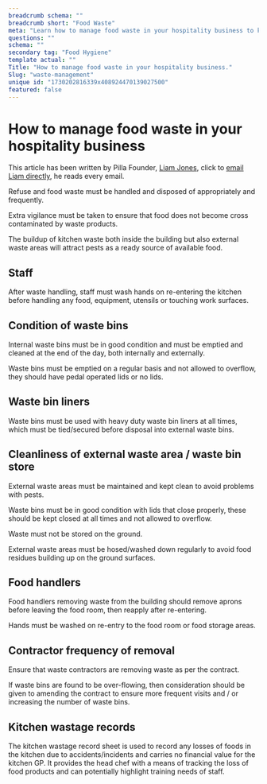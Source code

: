 ```yaml
---
breadcrumb schema: ""
breadcrumb short: "Food Waste"
meta: "Learn how to manage food waste in your hospitality business to keep pests away and avoid cross-contamination. Tips include proper bin usage, waste area cleanliness, and staff hygiene."
questions: ""
schema: ""
secondary tag: "Food Hygiene"
template actual: ""
Title: "How to manage food waste in your hospitality business."
Slug: "waste-management"
unique id: "1730202816339x408924470139027500"
featured: false
---
```


# How to manage food waste in your hospitality business

 This article has been written by Pilla Founder,&nbsp;[Liam Jones](https://yourpilla.com/profile/liam-jones), click to&nbsp;[email Liam directly](mailto:liam@yourpilla.com), he reads every email.

 Refuse and food waste must be handled and disposed of appropriately and frequently.

 Extra vigilance must be taken to ensure that food does not become cross contaminated by waste products.

 The buildup of kitchen waste both inside the building but also external waste areas will attract pests as a ready source of available food.

 ## Staff

 After waste handling, staff must wash hands on re-entering the kitchen before handling any food, equipment, utensils or touching work surfaces.

 ## Condition of waste bins

 Internal waste bins must be in good condition and must be emptied and cleaned at the end of the day, both internally and externally.

 Waste bins must be emptied on a regular basis and not allowed to overflow, they should have pedal operated lids or no lids.

 ## Waste bin liners

 Waste bins must be used with heavy duty waste bin liners at all times, which must be tied/secured before disposal into external waste bins.

 ## Cleanliness of external waste area / waste bin store

 External waste areas must be maintained and kept clean to avoid problems with pests.

 Waste bins must be in good condition with lids that close properly, these should be kept closed at all times and not allowed to overflow.

 Waste must not be stored on the ground.

 External waste areas must be hosed/washed down regularly to avoid food residues building up on the ground surfaces.

 ## Food handlers

 Food handlers removing waste from the building should remove aprons before leaving the food room, then reapply after re-entering.

 Hands must be washed on re-entry to the food room or food storage areas.

 ## Contractor frequency of removal

 Ensure that waste contractors are removing waste as per the contract.

 If waste bins are found to be over-flowing, then consideration should be given to amending the contract to ensure more frequent visits and / or increasing the number of waste bins.

 ## Kitchen wastage records

 The kitchen wastage record sheet is used to record any losses of foods in the kitchen due to accidents/incidents and carries no financial value for the kitchen GP. It provides the head chef with a means of tracking the loss of food products and can potentially highlight training needs of staff.